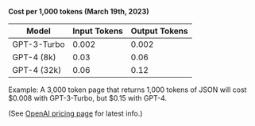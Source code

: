 **Cost per 1,000 tokens (March 19th, 2023)**

| Model | Input Tokens | Output Tokens |
| --- | --- | --- |
| GPT-3-Turbo | 0.002 | 0.002 |
| GPT-4 (8k) | 0.03 | 0.06 |
| GPT-4 (32k) | 0.06 | 0.12 |

Example: A 3,000 token page that returns 1,000 tokens of JSON will cost $0.008 with GPT-3-Turbo, but $0.15 with GPT-4.

(See [OpenAI pricing page](https://platform.openai.com/pricing) for latest info.)
